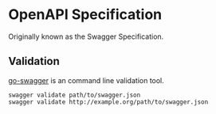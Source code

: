 # OpenAPI Specification

Originally known as the Swagger Specification.

## Validation

[go-swagger][] is an command line validation tool.

    swagger validate path/to/swagger.json
    swagger validate http://example.org/path/to/swagger.json

[go-swagger]: http://github.com/go-swagger/go-swagger/cmd/swagger
